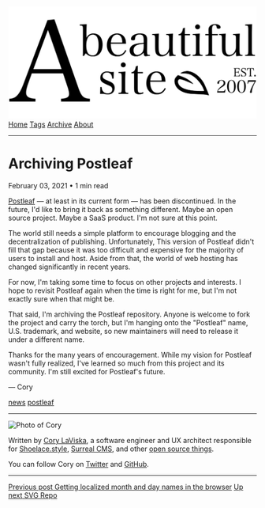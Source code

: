 <a href="../../index.html" class="header-link"><img src="../../images/logos/wordmark.svg" alt="A Beautiful Site" class="wordmark" /></a> <a href="../../index.html" class="nav-item">Home</a> <a href="../../tags/index.html" class="nav-item">Tags</a> <a href="../index.html" class="nav-item">Archive</a> <a href="../../about/index.html" class="nav-item">About</a>

---

# Archiving Postleaf

February 03, 2021 • 1 min read

[Postleaf](https://github.com/Postleaf/postleaf) — at least in its current form — has been discontinued. In the future, I'd like to bring it back as something different. Maybe an open source project. Maybe a SaaS product. I'm not sure at this point.

The world still needs a simple platform to encourage blogging and the decentralization of publishing. Unfortunately, This version of Postleaf didn't fill that gap because it was too difficult and expensive for the majority of users to install and host. Aside from that, the world of web hosting has changed significantly in recent years.

For now, I'm taking some time to focus on other projects and interests. I hope to revisit Postleaf again when the time is right for me, but I'm not exactly sure when that might be.

That said, I'm archiving the Postleaf repository. Anyone is welcome to fork the project and carry the torch, but I'm hanging onto the "Postleaf" name, U.S. trademark, and website, so new maintainers will need to release it under a different name.

Thanks for the many years of encouragement. While my vision for Postleaf wasn't fully realized, I've learned so much from this project and its community. I'm still excited for Postleaf's future.

— Cory

<a href="../../tags/news/index.html" class="post-tag">news</a> <a href="../../tags/postleaf/index.html" class="post-tag">postleaf</a>

---

<img src="http://0.gravatar.com/avatar/bf1b3b95fd5b096a3592247c29667b33?s=512" alt="Photo of Cory" class="avatar avatar-small" />

Written by [Cory LaViska](../../index-4.html), a software engineer and UX architect responsible for [Shoelace.style](https://shoelace.style/), [Surreal CMS](https://www.surrealcms.com/), and other [open source things](https://github.com/claviska).

You can follow Cory on [Twitter](https://twitter.com/bgooonz) and [GitHub](https://github.com/claviska).

---

<a href="../getting-localized-month-and-day-names-in-the-browser/index.html" class="post-nav-previous"><span class="small">Previous post</span> Getting localized month and day names in the browser</a> <a href="../svg-repo/index.html" class="post-nav-next"><span class="small">Up next</span> SVG Repo</a>
